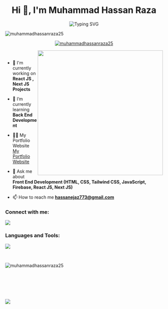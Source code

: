  <h1 align="center">Hi 👋, I'm Muhammad Hassan Raza</h1>
<!-- <h3 align="center">A passionate front end developer from Pakistan</h3> -->

<div align='center'><img align="center" src="https://readme-typing-svg.herokuapp.com?font=Fira+Code&weight=600&size=24&duration=3500&pause=500&color=151CF7&center=true&vCenter=true&width=435&lines=Front+End+Developer+👨🏻‍💻;Problem+Solver+💡" alt="Typing SVG" /></div>

<p align="left"> <img src="https://komarev.com/ghpvc/?username=muhammadhassanraza25&label=Profile%20views&color=0e75b6&style=flat" alt="muhammadhassanraza25" /> </p>

<p align="center"> <a href="https://github.com/ryo-ma/github-profile-trophy"><img src="https://github-profile-trophy.vercel.app/?username=muhammadhassanraza25" alt="muhammadhassanraza25" /></a> </p>

<img align="right" width="400" src="https://unblast.com/wp-content/uploads/2022/08/Programmer-Illustration.jpg">
<br>

- 🔭 I'm currently working on **React JS , Next JS Projects**

- 🌱 I’m currently learning **Back End Development**
 
- 👨‍💻 My Portfolio Website [My Portfolio Website](https://muhammadhassanraza25.github.io/My-Portfolio-Website/)

- 💬 Ask me about **Front End Development (HTML, CSS, Tailwind CSS, JavaScript, Firebase, React JS, Next JS)**

- 📫 How to reach me **hassanejaz773@gmail.com**

<h3 align="left">Connect with me:</h3>
<p align="left">
<a href="https://www.linkedin.com/in/muhammad-hassan-raza-aab5402b7/" target="blank"><img src="https://skillicons.dev/icons?i=linkedin" /></a>
</p>

<h3 align="left">Languages and Tools:</h3>
<p align='left'>
    <img src="https://skillicons.dev/icons?i=html,css,bootstrap,js,git,github,firebase,tailwind,react,mui,next" />
</p>

<br>
<p><img align="left" src="https://github-readme-stats.vercel.app/api/top-langs?username=muhammadhassanraza25&show_icons=true&locale=en&layout=compact" alt="muhammadhassanraza25" /></p>

<br><br><br><br><br><br>
<p><img align="left" src="https://github-readme-streak-stats.herokuapp.com/?user=muhammadhassanraza25"/></p>
